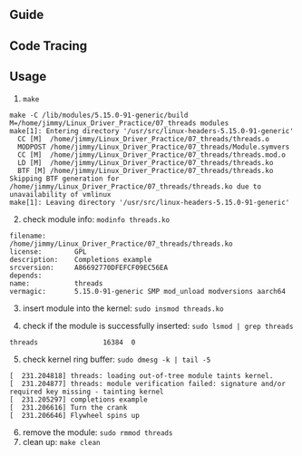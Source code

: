 ## Guide

## Code Tracing


## Usage

1. `make`

```console
make -C /lib/modules/5.15.0-91-generic/build M=/home/jimmy/Linux_Driver_Practice/07_threads modules
make[1]: Entering directory '/usr/src/linux-headers-5.15.0-91-generic'
  CC [M]  /home/jimmy/Linux_Driver_Practice/07_threads/threads.o
  MODPOST /home/jimmy/Linux_Driver_Practice/07_threads/Module.symvers
  CC [M]  /home/jimmy/Linux_Driver_Practice/07_threads/threads.mod.o
  LD [M]  /home/jimmy/Linux_Driver_Practice/07_threads/threads.ko
  BTF [M] /home/jimmy/Linux_Driver_Practice/07_threads/threads.ko
Skipping BTF generation for /home/jimmy/Linux_Driver_Practice/07_threads/threads.ko due to unavailability of vmlinux
make[1]: Leaving directory '/usr/src/linux-headers-5.15.0-91-generic'
```

2. check module info: `modinfo threads.ko`

```console
filename:       /home/jimmy/Linux_Driver_Practice/07_threads/threads.ko
license:        GPL
description:    Completions example
srcversion:     A86692770DFEFCF09EC56EA
depends:        
name:           threads
vermagic:       5.15.0-91-generic SMP mod_unload modversions aarch64
```
3. insert module into the kernel: `sudo insmod threads.ko`

4. check if the module is successfully inserted: `sudo lsmod | grep threads`

```console
threads                16384  0
```

5. check kernel ring buffer: `sudo dmesg -k | tail -5`

```console
[  231.204818] threads: loading out-of-tree module taints kernel.
[  231.204877] threads: module verification failed: signature and/or required key missing - tainting kernel
[  231.205297] completions example
[  231.206616] Turn the crank
[  231.206646] Flywheel spins up
```

6. remove the module: `sudo rmmod threads`
7. clean up: `make clean`
